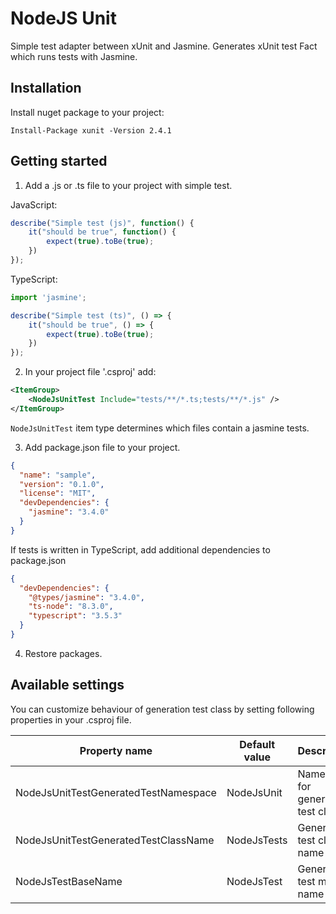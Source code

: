 # NodeJS Unit

Simple test adapter between xUnit and Jasmine. Generates xUnit test Fact which runs tests with Jasmine.

## Installation

Install nuget package to your project:
```
Install-Package xunit -Version 2.4.1
```

## Getting started

1. Add a .js or .ts file to your project with simple test.

JavaScript:
```js
describe("Simple test (js)", function() {
    it("should be true", function() {
        expect(true).toBe(true);
    })
});
```

TypeScript:
```ts
import 'jasmine';

describe("Simple test (ts)", () => {
    it("should be true", () => {
        expect(true).toBe(true);
    })
});
```

2. In your project file '.csproj' add:
```xml
<ItemGroup>
    <NodeJsUnitTest Include="tests/**/*.ts;tests/**/*.js" />
</ItemGroup>
```

`NodeJsUnitTest` item type determines which files contain a jasmine tests.

3. Add package.json file to your project.

```json
{
  "name": "sample",
  "version": "0.1.0",
  "license": "MIT",
  "devDependencies": {
    "jasmine": "3.4.0"
  }
}
```

If tests is written in TypeScript, add additional dependencies to package.json
```json
{
  "devDependencies": {
    "@types/jasmine": "3.4.0",
    "ts-node": "8.3.0",
    "typescript": "3.5.3"
  }
}
```
4. Restore packages.

## Available settings

You can customize behaviour of generation test class by setting following properties in your .csproj file.

| Property name                        | Default value | Description                        |
|--------------------------------------|---------------|------------------------------------|
| NodeJsUnitTestGeneratedTestNamespace | NodeJsUnit    | Namespace for generated test class |
| NodeJsUnitTestGeneratedTestClassName | NodeJsTests   | Generated test class name          |
| NodeJsTestBaseName                   | NodeJsTest    | Generated test method name         |